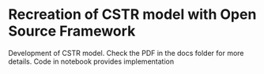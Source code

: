 # Recreation of CSTR model with Open Source Framework

Development of CSTR model. Check the PDF in the docs folder for more details. Code in notebook provides implementation
